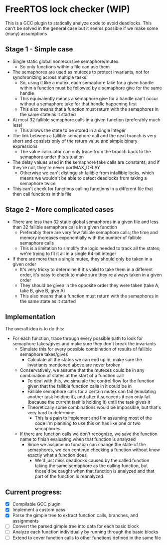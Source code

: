 # FreeRTOS lock checker (WIP)
This is a GCC plugin to statically analyze code to avoid deadlocks.
This can't be solved in the general case but it seems possible if we make some (many) assumptions

## Stage 1 - Simple case
- Single static global nonrecursive semaphore/mutex
    - So only functions within a file can use them
- The semaphores are used as mutexes to protect invariants, not for synchronizing across multiple tasks.
    - So, using it like a mutex, each semaphore take for a given handle within a function must be followed by a semaphore give for the same handle
    - This equivalently means a semaphore give for a handle can't occur without a semaphore take for that handle happening first
    - This also means that a function must return with the semaphores in the same state as it started
- At most 32 fallible semaphore calls in a given function (preferably much less)
    - This allows the state to be stored in a single integer
- The link between a fallible semaphore call and the next branch is very short and consists only of the return value and simple binary expressions
    - The value calculator can only trace from the branch back to the semaphore under this situation
- The delay values used in the semaphore take calls are constants, and if they're not, they're never portMAX_DELAY
    - Otherwise we can't distinguish fallible from infallible locks, which means we wouldn't be able to detect deadlocks from taking a semaphore twice
- This can't check for functions calling functions in a different file that then call functions in this file

## Stage 2 - More complicated cases
- There are less than 32 static global semaphores in a given file and less than 32 fallible semaphore calls in a given function
    - Preferably there are very few fallible semaphore calls; the time and memory increases exponentially with the number of fallible semaphore calls
    - This is a limitation to simplify the logic needed to track all the states; we're trying to fit it all in a single 64-bit integer
- If there are more than a single mutex, they should only be taken in a given order
    - It's very tricky to determine if it's valid to take them in a different order, it's easy to check to make sure they're always taken in a given order
    - They should be given in the opposite order they were taken (take A, take B, give B, give A)
    - This also means that a function must return with the semaphores in the same state as it started

## Implementation
The overall idea is to do this:
- For each function, trace through every possible path to look for semaphore takes/gives and make sure they don't break the invariants
    - Simulate this for every possible combination of results of fallible semaphore takes/gives
        - Calculate all the states we can end up in, make sure the invariants mentioned above are never broken
    - Conservatively, we assume that the mutexes could be in any combination of states at the start of a function call
        - To deal with this, we simulate the control flow for the function given that the fallible function calls in it could be in 
        - Fallible semaphore calls for a certain mutex can fail (emulating another task holding it), and after it succeeds it can only fail (because the current task is holding it) until the task gives it
        - Theoretically some combinations would be impossible, but that's very hard to determine
            - This is a pain to implement and I'm assuming most of the code I'm planning to use this on has like one or two semaphores
    - If there are function calls we don't recognize, we save the function name to finish evaluating when that function is analyzed
        - Since we assume no function can change the state of the semaphores, we can continue checking a function without know exactly what a function does
            - We'd just miss deadlocks caused by the called function taking the same semaphore as the calling function, but those'd be caught when that function is analyzed and that part of the function is reanalyzed

## Current progress:
- [x] Compilable GCC plugin
- [x] Implement a custom pass
- [x] Parse the gimple tree to extract function calls, branches, and assignments
- [ ] Convert the parsed gimple tree into data for each basic block
- [ ] Analyze each function individually by running through the basic blocks
- [ ] Extend to cover function calls to other functions defined in the same file
